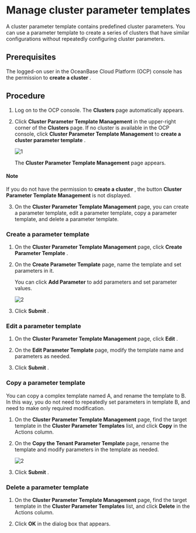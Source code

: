 # Manage cluster parameter templates

A cluster parameter template contains predefined cluster parameters. You can use a parameter template to create a series of clusters that have similar configurations without repeatedly configuring cluster parameters.

## Prerequisites

The logged-on user in the OceanBase Cloud Platform (OCP) console has the permission to **create a cluster** .

## Procedure

1. Log on to the OCP console. The **Clusters** page automatically appears.

2. Click **Cluster Parameter Template Management** in the upper-right corner of the **Clusters** page. If no cluster is available in the OCP console, click **Cluster Parameter Template Management** to **create a cluster parameter template** .

   ![1](https://obbusiness-private.oss-cn-shanghai.aliyuncs.com/doc/img/ocp/%E9%9B%86%E7%BE%A4%E6%A8%A1%E6%9D%BF2.png)

   The **Cluster Parameter Template Management** page appears.

  <main id="notice" type='explain'>
    <h4>Note</h4>
    <p>If you do not have the permission to <strong>create a cluster</strong> , the button <strong>Cluster Parameter Template Management</strong> is not displayed.</p>
  </main>

3. On the **Cluster Parameter Template Management** page, you can create a parameter template, edit a parameter template, copy a parameter template, and delete a parameter template.

### Create a parameter template

1. On the **Cluster Parameter Template Management** page, click **Create Parameter Template** .

2. On the **Create Parameter Template** page, name the template and set parameters in it.

   You can click **Add Parameter** to add parameters and set parameter values.

   ![2](https://help-static-aliyun-doc.aliyuncs.com/assets/img/en-US/3075723461/p394051.png)

3. Click **Submit** .

### Edit a parameter template

1. On the **Cluster Parameter Template Management** page, click **Edit** .

2. On the **Edit Parameter Template** page, modify the template name and parameters as needed.

3. Click **Submit** .

### Copy a parameter template

You can copy a complex template named A, and rename the template to B. In this way, you do not need to repeatedly set parameters in template B, and need to make only required modification.

1. On the **Cluster Parameter Template Management** page, find the target template in the **Cluster Parameter Templates** list, and click **Copy** in the Actions column.

2. On the **Copy the Tenant Parameter Template** page, rename the template and modify parameters in the template as needed.

   ![2](https://obbusiness-private.oss-cn-shanghai.aliyuncs.com/doc/img/ocp/%E9%9B%86%E7%BE%A4%E5%8F%82%E6%95%B0%E6%A8%A1%E6%9D%BF2.png)

3. Click **Submit** .

### Delete a parameter template

1. On the **Cluster Parameter Template Management** page, find the target template in the **Cluster Parameter Templates** list, and click **Delete** in the Actions column.

2. Click **OK** in the dialog box that appears.
